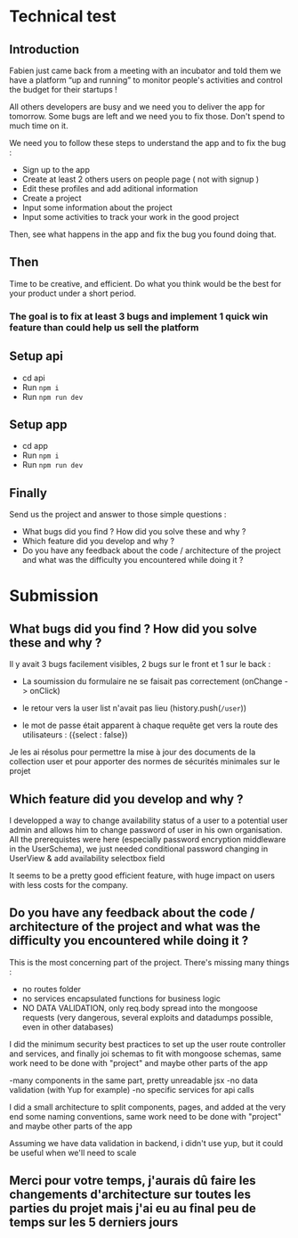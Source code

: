 # Technical test

## Introduction

Fabien just came back from a meeting with an incubator and told them we have a platform “up and running” to monitor people's activities and control the budget for their startups !

All others developers are busy and we need you to deliver the app for tomorrow.
Some bugs are left and we need you to fix those. Don't spend to much time on it.

We need you to follow these steps to understand the app and to fix the bug : 
 - Sign up to the app
 - Create at least 2 others users on people page ( not with signup ) 
 - Edit these profiles and add aditional information 
 - Create a project
 - Input some information about the project
 - Input some activities to track your work in the good project
  
Then, see what happens in the app and fix the bug you found doing that.

## Then
Time to be creative, and efficient. Do what you think would be the best for your product under a short period.

### The goal is to fix at least 3 bugs and implement 1 quick win feature than could help us sell the platform

## Setup api

- cd api
- Run `npm i`
- Run `npm run dev`

## Setup app

- cd app
- Run `npm i`
- Run `npm run dev`

## Finally

Send us the project and answer to those simple questions : 
- What bugs did you find ? How did you solve these and why ? 
- Which feature did you develop and why ? 
- Do you have any feedback about the code / architecture of the project and what was the difficulty you encountered while doing it ? 

# Submission 

## What bugs did you find ? How did you solve these and why ?


Il y avait 3 bugs facilement visibles, 2 bugs sur le front et 1 sur le back : 
- La soumission du formulaire ne se faisait pas correctement (onChange -> onClick)
- le retour vers la user list n'avait pas lieu (history.push(`/user`))

- le mot de passe était apparent à chaque requête get vers la route des utilisateurs : ({select : false})



Je les ai résolus pour permettre la mise à jour des documents de la collection user et pour apporter des normes de sécurités minimales sur le projet


## Which feature did you develop and why ?

I developped a way to change availability status of a user to a potential user admin and allows him to change password of user in his own organisation. All the prerequistes were here (especially password encryption middleware in the UserSchema), we just needed conditional password changing in UserView & add availability selectbox field

It seems to be a pretty good efficient feature, with huge impact on users with less costs for the company.


## Do you have any feedback about the code / architecture of the project and what was the difficulty you encountered while doing it ?

This is the most concerning part of the project. There's missing many things : 

- no routes folder
- no services encapsulated functions for business logic
- NO DATA VALIDATION, only req.body spread into the mongoose requests (very dangerous, several exploits and datadumps possible, even in other databases)

I did the minimum security best practices to set up the user route controller and services, and finally joi schemas to fit with mongoose schemas, same work need to be done with "project" and maybe other parts of the app

-many components in the same part, pretty unreadable jsx
-no data validation (with Yup for example)
-no specific services for api calls

I did a small architecture to split components, pages, and added at the very end some naming conventions, same work need to be done with "project" and maybe other parts of the app

Assuming we have data validation in backend, i didn't use yup, but it could be useful when we'll need to scale


## Merci pour votre temps, j'aurais dû faire les changements d'architecture sur toutes les parties du projet mais j'ai eu au final peu de temps sur les 5 derniers jours 